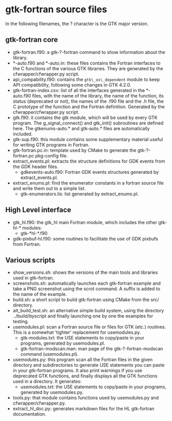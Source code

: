 # gtk-fortran source files

In the following filenames, the ? character is the GTK major version.

## gtk-fortran core

- gtk-fortran.f90: a gtk-?-fortran command to show information about the library.
- *-auto.f90 and *-auto.in: these files contains the Fortran interfaces to the C functions of the various GTK libraries. They are generated by the cfwrapper/cfwrapper.py script.
- api\_compability.f90: contains the `gtk\_os\_dependent` module to keep API compatibility, following some changes in GTK 4.2.0.
- gtk-fortran-index.csv: list of all the interfaces generated in the *-auto.f90 files, with the name of the library, the name of the function, its status (deprecated or not), the names of the .f90 file and the .h file, the C prototype of the function and the Fortran definition. Generated by the cfwrapper/cfwrapper.py script.
- gtk.f90: it contains the gtk module, which will be used by every GTK program. The g_signal_connect() and gtk_init() subroutines are defined here. The gtkenums-auto.* and gtk-auto.* files are automatically included.
- gtk-sup.f90: this module contains some supplementary material useful for writing GTK programs in Fortran.
- gtk-fortran.pc.in: template used by CMake to generate the gtk-?-fortran.pc pkg-config file.
- extract_events.pl: extracts the structure definitions for GDK events from the GDK header files.
  - gdkevents-auto.f90: Fortran GDK events structures generated by extract_events.pl.
- extract_enums.pl: find the enumerator constants in a fortran source file and write them out to a simple list.
  - gtk-enumerators.lis: list generated by extract_enums.pl.

## High Level interface

- gtk_hl.f90: the gtk_hl main Fortran module, which includes the other gtk-hl-\* modules:
  - gtk-\*hl-\*.f90
- gdk-pixbuf-hl.f90: some routines to facilitate the use of GDK pixbufs from Fortran.

## Various scripts

- show_versions.sh: shows the versions of the main tools and libraries used in gtk-fortran.
- screenshots.sh: automatically launches each gtk-fortran example and take a PNG screenshot using the scrot command. A suffix is added to the name of the example.
- build.sh: a short script to build gtk-fortran using CMake from the src/ directory.
- alt_build_test.sh: an alternative simple build system, using the directory ../build/byscript and finally launching one by one the examples for testing.
- usemodules.pl: scan a Fortran source file or files for GTK (etc.) routines. This is a somewhat 'tighter' replacement for usemodules.py.
  - gtk-modules.txt: the USE statements to copy/paste in your programs, generated by usemodules.pl.
  - gtk-fortran-modscan.man: man page of the gtk-?-fortran-modscan command (usemodules.pl).
- usemodules.py: this program scan all the Fortran files in the given directory and subdirectories to generate USE statements you can paste in your gtk-fortran programs. It also print warnings if you use deprecated GTK functions, and finally displays all the GTK functions used in a directory. It generates:
  - usemodules.txt: the USE statements to copy/paste in your programs, generated by usemodules.py.
- tools.py: that module contains functions used by usemodules.py and cfwrapper/cfwrapper.py.
- extract_hl_doc.py: generates markdown files for the HL gtk-fortran documentation.


